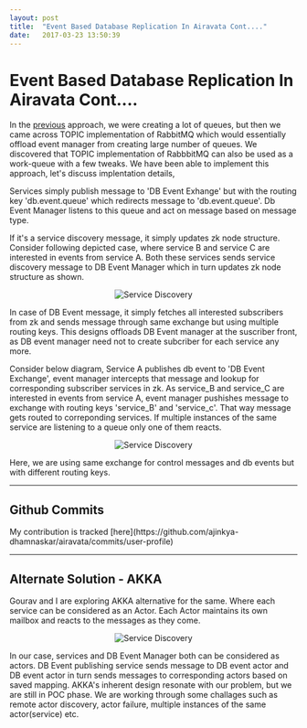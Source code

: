 ```yaml
---
layout: post
title:  "Event Based Database Replication In Airavata Cont...."
date:   2017-03-23 13:50:39
---
```


<h1>Event Based Database Replication In Airavata Cont....</h1>

In the [previous](https://ajinkya-dhamnaskar.github.io/2017/03/09/event-based-replication.html) approach, we were creating a lot of queues, but then we came across TOPIC implementation of RabbitMQ which would essentially offload event manager from creating large number of queues.
We discovered that TOPIC implementation of RabbbitMQ can also be used as a work-queue with a few tweaks. We have been able to implement this approach, let's discuss implentation details,   

Services simply publish message to 'DB Event Exhange' but with the routing key 'db.event.queue' which redirects message to 'db.event.queue'. Db Event Manager listens to this queue and act on message based on message type.   

If it's a service discovery message, it simply updates zk node structure. Consider following depicted case, where service B and service C are interested in events from service A. Both these services sends service discovery message to DB Event Manager which in turn updates zk node structure as shown.

<p align="center"><img src="../../../assets/service-discovery.png" alt="Service Discovery"></p>

In case of DB Event message, it simply fetches all interested subscribers from zk and sends message through same exchange but using multiple routing keys. This designs offloads DB Event manager at the suscriber front, as DB event manager need not to create subcriber for each service any more.   

Consider below diagram, Service A publishes db event to 'DB Event Exchange', event manager intercepts that message and lookup for corresponding subscriber services in zk. As service_B and service_C are interested in events from service A, event manager pushishes message to exchange with routing keys 'service_B' and 'service_c'. That way message gets routed to correponding services. If multiple instances of the same service are listening to a queue only one of them reacts.

<p align="center"><img src="../../../assets/db-event.png" alt="Service Discovery"></p>

Here, we are using same exchange for control messages and db events but with different routing keys.
<hr />

<h2>Github Commits</h2>
My contribution is tracked [here](https://github.com/ajinkya-dhamnaskar/airavata/commits/user-profile)

<hr />
<h2>Alternate Solution - AKKA</h2>
Gourav and I are exploring AKKA alternative for the same. Where each service can be considered as an Actor. 
Each Actor maintains its own mailbox and reacts to the messages as they come.

<p align="center"><img src="../../../assets/akka-approach.png" alt="Service Discovery"></p>

In our case, services and DB Event Manager both can be considered as actors. DB Event publishing service sends message to DB event actor and DB event actor in turn sends messages to corresponding actors based on saved mapping.
AKKA's inherent design resonate with our problem, but we are still in POC phase. We are working through some challages such as remote actor discovery, actor failure, multiple instances of the same actor(service) etc.
